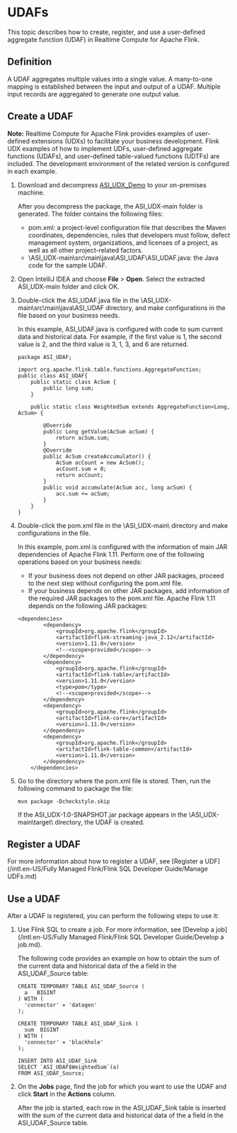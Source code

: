 # UDAFs

This topic describes how to create, register, and use a user-defined aggregate function \(UDAF\) in Realtime Compute for Apache Flink.

## Definition

A UDAF aggregates multiple values into a single value. A many-to-one mapping is established between the input and output of a UDAF. Multiple input records are aggregated to generate one output value.

## Create a UDAF

**Note:** Realtime Compute for Apache Flink provides examples of user-defined extensions \(UDXs\) to facilitate your business development. Flink UDX examples of how to implement UDFs, user-defined aggregate functions \(UDAFs\), and user-defined table-valued functions \(UDTFs\) are included. The development environment of the related version is configured in each example.

1.  Download and decompress [ASI\_UDX\_Demo](https://github.com/RealtimeCompute/ASI_UDX) to your on-premises machine.

    After you decompress the package, the ASI\_UDX-main folder is generated. The folder contains the following files:

    -   pom.xml: a project-level configuration file that describes the Maven coordinates, dependencies, rules that developers must follow, defect management system, organizations, and licenses of a project, as well as all other project-related factors.
    -   \\ASI\_UDX-main\\src\\main\\java\\ASI\_UDAF\\ASI\_UDAF.java: the Java code for the sample UDAF.
2.  Open IntelliJ IDEA and choose **File** \> **Open**. Select the extracted ASI\_UDX-main folder and click OK.
3.  Double-click the ASI\_UDAF.java file in the \\ASI\_UDX-main\\src\\main\\java\\ASI\_UDAF directory, and make configurations in the file based on your business needs.

    In this example, ASI\_UDAF.java is configured with code to sum current data and historical data. For example, if the first value is 1, the second value is 2, and the third value is 3, 1, 3, and 6 are returned.

    ```
    package ASI_UDAF;
    
    import org.apache.flink.table.functions.AggregateFunction;
    public class ASI_UDAF{
        public static class AcSum {
            public long sum;
        }
    
        public static class WeightedSum extends AggregateFunction<Long, AcSum> {
    
            @Override
            public Long getValue(AcSum acSum) {
                return acSum.sum;
            }
            @Override
            public AcSum createAccumulator() {
                AcSum acCount = new AcSum();
                acCount.sum = 0;
                return acCount;
            }
            public void accumulate(AcSum acc, long acSum) {
                acc.sum += acSum;
            }
        }
    }
    ```

4.  Double-click the pom.xml file in the \\ASI\_UDX-main\\ directory and make configurations in the file.

    In this example, pom.xml is configured with the information of main JAR dependencies of Apache Flink 1.11. Perform one of the following operations based on your business needs:

    -   If your business does not depend on other JAR packages, proceed to the next step without configuring the pom.xml file.
    -   If your business depends on other JAR packages, add information of the required JAR packages to the pom.xml file.
    Apache Flink 1.11 depends on the following JAR packages:

    ```
    <dependencies>
            <dependency>
                <groupId>org.apache.flink</groupId>
                <artifactId>flink-streaming-java_2.12</artifactId>
                <version>1.11.0</version>
                <!--<scope>provided</scope>-->
            </dependency>
            <dependency>
                <groupId>org.apache.flink</groupId>
                <artifactId>flink-table</artifactId>
                <version>1.11.0</version>
                <type>pom</type>
                <!--<scope>provided</scope>-->
            </dependency>
            <dependency>
                <groupId>org.apache.flink</groupId>
                <artifactId>flink-core</artifactId>
                <version>1.11.0</version>
            </dependency>
            <dependency>
                <groupId>org.apache.flink</groupId>
                <artifactId>flink-table-common</artifactId>
                <version>1.11.0</version>
            </dependency>
        </dependencies>
    ```

5.  Go to the directory where the pom.xml file is stored. Then, run the following command to package the file:

    ```
    mvn package -Dcheckstyle.skip
    ```

    If the ASI\_UDX-1.0-SNAPSHOT.jar package appears in the \\ASI\_UDX-main\\target\\ directory, the UDAF is created.


## Register a UDAF

For more information about how to register a UDAF, see [Register a UDF](/intl.en-US/Fully Managed Flink/Flink SQL Developer Guide/Manage UDFs.md)

## Use a UDAF

After a UDAF is registered, you can perform the following steps to use it:

1.  Use Flink SQL to create a job. For more information, see [Develop a job](/intl.en-US/Fully Managed Flink/Flink SQL Developer Guide/Develop a job.md).

    The following code provides an example on how to obtain the sum of the current data and historical data of the a field in the ASI\_UDAF\_Source table:

    ```
    CREATE TEMPORARY TABLE ASI_UDAF_Source (
      a   BIGINT
    ) WITH (
      'connector' = 'datagen'
    );
    
    CREATE TEMPORARY TABLE ASI_UDAF_Sink (
      sum  BIGINT
    ) WITH (
      'connector' = 'blackhole'
    );
    
    INSERT INTO ASI_UDAF_Sink
    SELECT `ASI_UDAF$WeightedSum`(a)
    FROM ASI_UDAF_Source;
    ```

2.  On the **Jobs** page, find the job for which you want to use the UDAF and click **Start** in the **Actions** column.

    After the job is started, each row in the ASI\_UDAF\_Sink table is inserted with the sum of the current data and historical data of the a field in the ASI\_UDAF\_Source table.


